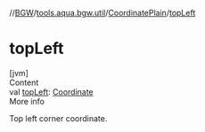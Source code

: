 //[BGW](../../../index.md)/[tools.aqua.bgw.util](../index.md)/[CoordinatePlain](index.md)/[topLeft](top-left.md)



# topLeft  
[jvm]  
Content  
val [topLeft](top-left.md): [Coordinate](../-coordinate/index.md)  
More info  


Top left corner coordinate.

  



